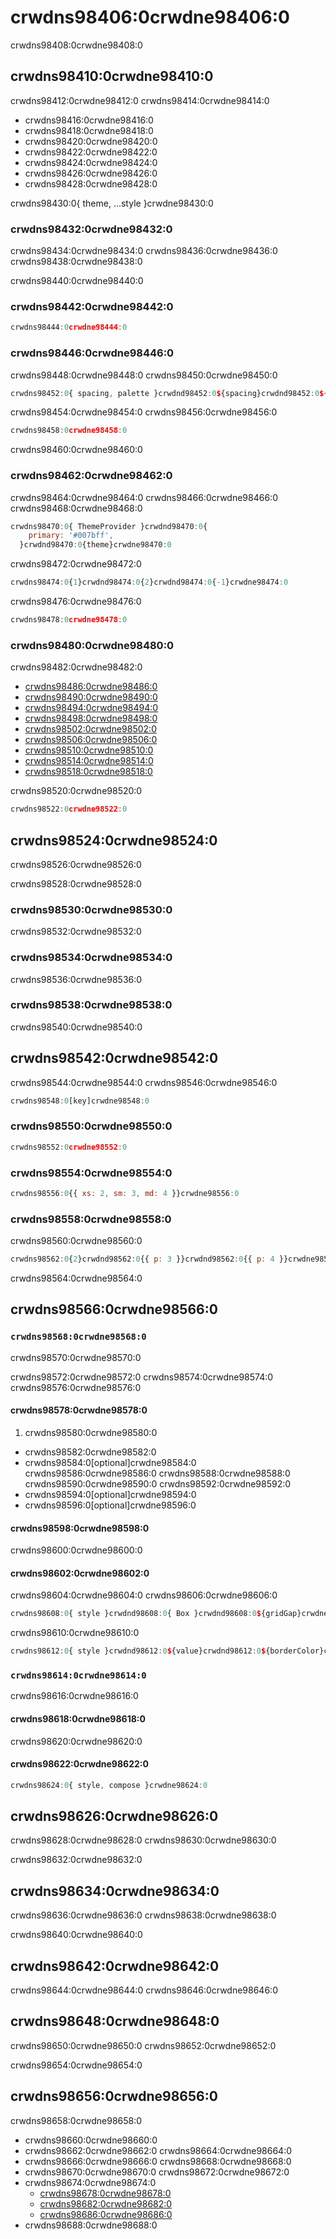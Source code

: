 # crwdns98406:0crwdne98406:0

<p class="description">crwdns98408:0crwdne98408:0</p>

## crwdns98410:0crwdne98410:0

crwdns98412:0crwdne98412:0 crwdns98414:0crwdne98414:0

- crwdns98416:0crwdne98416:0
- crwdns98418:0crwdne98418:0
- crwdns98420:0crwdne98420:0
- crwdns98422:0crwdne98422:0
- crwdns98424:0crwdne98424:0
- crwdns98426:0crwdne98426:0
- crwdns98428:0crwdne98428:0

crwdns98430:0{ theme, ...style }crwdne98430:0

### crwdns98432:0crwdne98432:0

crwdns98434:0crwdne98434:0 crwdns98436:0crwdne98436:0 crwdns98438:0crwdne98438:0

crwdns98440:0crwdne98440:0

### crwdns98442:0crwdne98442:0

```jsx
crwdns98444:0crwdne98444:0
```

### crwdns98446:0crwdne98446:0

crwdns98448:0crwdne98448:0 crwdns98450:0crwdne98450:0

```jsx
crwdns98452:0{ spacing, palette }crwdnd98452:0${spacing}crwdnd98452:0${palette}crwdne98452:0
```

crwdns98454:0crwdne98454:0 crwdns98456:0crwdne98456:0

```jsx
crwdns98458:0crwdne98458:0
```

crwdns98460:0crwdne98460:0

### crwdns98462:0crwdne98462:0

crwdns98464:0crwdne98464:0 crwdns98466:0crwdne98466:0 crwdns98468:0crwdne98468:0

```jsx
crwdns98470:0{ ThemeProvider }crwdnd98470:0{
    primary: '#007bff',
  }crwdnd98470:0{theme}crwdne98470:0
```

crwdns98472:0crwdne98472:0

```jsx
crwdns98474:0{1}crwdnd98474:0{2}crwdnd98474:0{-1}crwdne98474:0
```

crwdns98476:0crwdne98476:0

```jsx
crwdns98478:0crwdne98478:0
```

### crwdns98480:0crwdne98480:0

crwdns98482:0crwdne98482:0

- [crwdns98486:0crwdne98486:0](crwdns98484:0crwdne98484:0)
- [crwdns98490:0crwdne98490:0](crwdns98488:0crwdne98488:0)
- [crwdns98494:0crwdne98494:0](crwdns98492:0crwdne98492:0)
- [crwdns98498:0crwdne98498:0](crwdns98496:0crwdne98496:0)
- [crwdns98502:0crwdne98502:0](crwdns98500:0crwdne98500:0)
- [crwdns98506:0crwdne98506:0](crwdns98504:0crwdne98504:0)
- [crwdns98510:0crwdne98510:0](crwdns98508:0crwdne98508:0)
- [crwdns98514:0crwdne98514:0](crwdns98512:0crwdne98512:0)
- [crwdns98518:0crwdne98518:0](crwdns98516:0crwdne98516:0)

crwdns98520:0crwdne98520:0

```jsx
crwdns98522:0crwdne98522:0
```

## crwdns98524:0crwdne98524:0

crwdns98526:0crwdne98526:0

crwdns98528:0crwdne98528:0

### crwdns98530:0crwdne98530:0

crwdns98532:0crwdne98532:0

### crwdns98534:0crwdne98534:0

crwdns98536:0crwdne98536:0

### crwdns98538:0crwdne98538:0

crwdns98540:0crwdne98540:0

## crwdns98542:0crwdne98542:0

crwdns98544:0crwdne98544:0 crwdns98546:0crwdne98546:0

```js
crwdns98548:0[key]crwdne98548:0
```

### crwdns98550:0crwdne98550:0

```jsx
crwdns98552:0crwdne98552:0
```

### crwdns98554:0crwdne98554:0

```jsx
crwdns98556:0{{ xs: 2, sm: 3, md: 4 }}crwdne98556:0
```

### crwdns98558:0crwdne98558:0

crwdns98560:0crwdne98560:0

```jsx
crwdns98562:0{2}crwdnd98562:0{{ p: 3 }}crwdnd98562:0{{ p: 4 }}crwdne98562:0
```

crwdns98564:0crwdne98564:0

## crwdns98566:0crwdne98566:0

### `crwdns98568:0crwdne98568:0`

crwdns98570:0crwdne98570:0

crwdns98572:0crwdne98572:0 crwdns98574:0crwdne98574:0 crwdns98576:0crwdne98576:0

#### crwdns98578:0crwdne98578:0

1. crwdns98580:0crwdne98580:0 
  - crwdns98582:0crwdne98582:0
  - crwdns98584:0[optional]crwdne98584:0 crwdns98586:0crwdne98586:0 crwdns98588:0crwdne98588:0 crwdns98590:0crwdne98590:0 crwdns98592:0crwdne98592:0
  - crwdns98594:0[optional]crwdne98594:0
  - crwdns98596:0[optional]crwdne98596:0

#### crwdns98598:0crwdne98598:0

crwdns98600:0crwdne98600:0

#### crwdns98602:0crwdne98602:0

crwdns98604:0crwdne98604:0 crwdns98606:0crwdne98606:0

```jsx
crwdns98608:0{ style }crwdnd98608:0{ Box }crwdnd98608:0${gridGap}crwdne98608:0
```

crwdns98610:0crwdne98610:0

```jsx
crwdns98612:0{ style }crwdnd98612:0${value}crwdnd98612:0${borderColor}crwdne98612:0
```

### `crwdns98614:0crwdne98614:0`

crwdns98616:0crwdne98616:0

#### crwdns98618:0crwdne98618:0

crwdns98620:0crwdne98620:0

#### crwdns98622:0crwdne98622:0

```js
crwdns98624:0{ style, compose }crwdne98624:0
```

## crwdns98626:0crwdne98626:0

crwdns98628:0crwdne98628:0 crwdns98630:0crwdne98630:0

crwdns98632:0crwdne98632:0

## crwdns98634:0crwdne98634:0

crwdns98636:0crwdne98636:0 crwdns98638:0crwdne98638:0

crwdns98640:0crwdne98640:0

## crwdns98642:0crwdne98642:0

crwdns98644:0crwdne98644:0 crwdns98646:0crwdne98646:0

## crwdns98648:0crwdne98648:0

crwdns98650:0crwdne98650:0 crwdns98652:0crwdne98652:0

crwdns98654:0crwdne98654:0

## crwdns98656:0crwdne98656:0

crwdns98658:0crwdne98658:0

- crwdns98660:0crwdne98660:0
- crwdns98662:0crwdne98662:0 crwdns98664:0crwdne98664:0
- crwdns98666:0crwdne98666:0 crwdns98668:0crwdne98668:0
- crwdns98670:0crwdne98670:0 crwdns98672:0crwdne98672:0
- crwdns98674:0crwdne98674:0 
  - [crwdns98678:0crwdne98678:0](crwdns98676:0crwdne98676:0)
  - [crwdns98682:0crwdne98682:0](crwdns98680:0crwdne98680:0)
  - [crwdns98686:0crwdne98686:0](crwdns98684:0crwdne98684:0)
- crwdns98688:0crwdne98688:0